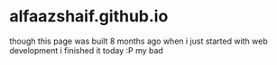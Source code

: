 # alfaazshaif.github.io

though this page was built 8 months ago when i just started with web development i finished it today :P my bad